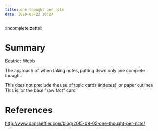 ```yaml
---
title: one thought per note
date: 2020-05-22 10:27
---
```



:incomplete:zettel:

# Summary

Beatrice Webb

The approach of, when taking notes, putting down only one complete thought. 

This does not preclude the use of topic cards (indexes), or paper outlines
This is for the base "raw fact" card

# References

http://www.dansheffler.com/blog/2015-08-05-one-thought-per-note/
